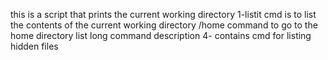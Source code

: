 this is a script that prints the current working directory
1-listit cmd is to list the contents of the current working directory
/home command to go to the home directory
list long command description
4- contains cmd for listing hidden files
